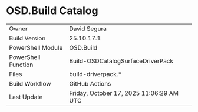 ﻿# OSD.Build Catalog

| | |
|-|-|
| Owner | David Segura |
| Build Version | 25.10.17.1 |
| PowerShell Module | OSD.Build |
| PowerShell Function | Build-OSDCatalogSurfaceDriverPack |
| Files | build-driverpack.* |
| Build Workflow | GitHub Actions |
| Last Update | Friday, October 17, 2025 11:06:29 AM UTC |
